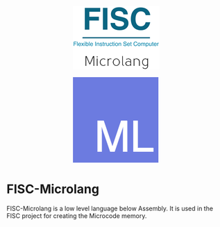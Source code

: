 <p align="center"><img src="design/resources/logo/fisc-microlang-logo-resized.jpg"></p>
<p align="center"><img src="design/resources/logo/microlang-logo.png"></p>

# FISC-Microlang
FISC-Microlang is a low level language below Assembly. It is used in the FISC project for creating the Microcode memory.
